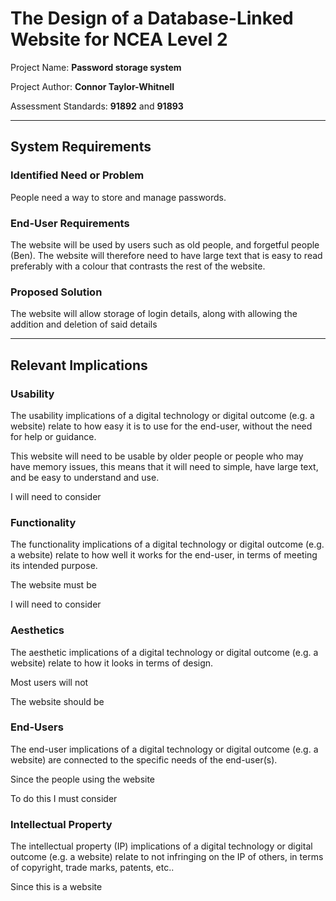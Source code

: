 # The Design of a Database-Linked Website for NCEA Level 2

Project Name: **Password storage system**

Project Author: **Connor Taylor-Whitnell**

Assessment Standards: **91892** and **91893**


-------------------------------------------------

## System Requirements

### Identified Need or Problem

People need a way to store and manage passwords.

### End-User Requirements

The website will be used by users such as old people, and forgetful people (Ben). The website will therefore need to have large text that is easy to read preferably with a colour that contrasts the rest of the website.

### Proposed Solution

The website will allow storage of login details, along with allowing the addition and deletion of said details 


-------------------------------------------------

## Relevant Implications

### Usability

The usability implications of a digital technology or digital outcome (e.g. a website) relate to how easy it is to use for the end-user, without the need for help or guidance.

This website will need to be usable by older people or people who may have memory issues, this means that it will need to simple, have large text, and be easy to understand and use.

I will need to consider

### Functionality

The functionality implications of a digital technology or digital outcome (e.g. a website) relate to how well it works for the end-user, in terms of meeting its intended purpose.

The website must be

I will need to consider

### Aesthetics

The aesthetic implications of a digital technology or digital outcome (e.g. a website) relate to how it looks in terms of design.

Most users will not

The website should be

### End-Users

The end-user implications of a digital technology or digital outcome (e.g. a website) are connected to the specific needs of the end-user(s).

Since the people using the website

To do this I must consider

### Intellectual Property

The intellectual property (IP) implications of a digital technology or digital outcome (e.g. a website) relate to not infringing on the IP of others, in terms of copyright, trade marks, patents, etc..

Since this is a website